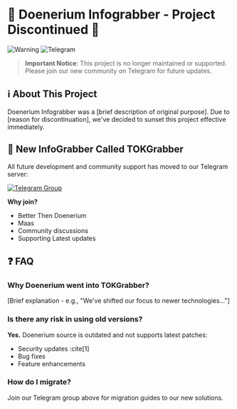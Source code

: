 # 🚨 Doenerium Infograbber - Project Discontinued 🚨

![Warning](https://img.shields.io/badge/status-discontinued-red) 
![Telegram](https://img.shields.io/badge/join-telegram-blue)

> **Important Notice**: This project is no longer maintained or supported. Please join our new community on Telegram for future updates.

## ℹ️ About This Project

Doenerium Infograbber was a [brief description of original purpose]. Due to [reason for discontinuation], we've decided to sunset this project effective immediately.


## 🔗 New InfoGrabber Called TOKGrabber

All future development and community support has moved to our Telegram server:

[![Telegram Group](https://img.shields.io/badge/Join-Telegram%20Group-blue?logo=telegram)](https://t.me/tokgrabber)

**Why join?**
- Better Then Doenerium
- Maas
- Community discussions
- Supporting Latest updates

## ❓ FAQ

### Why Doenerium went into TOKGrabber?
[Brief explanation - e.g., "We've shifted our focus to newer technologies..."]

### Is there any risk in using old versions?
**Yes.** Doenerium source is outdated and not supports latest patches:
- Security updates :cite[1]
- Bug fixes
- Feature enhancements

### How do I migrate?
Join our Telegram group above for migration guides to our new solutions.


